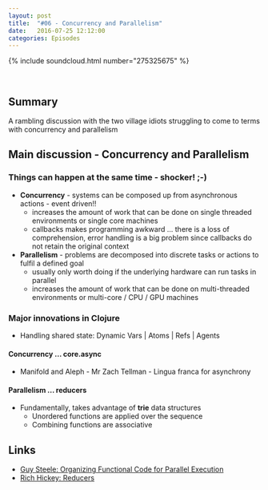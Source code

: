 ```yaml
---
layout: post
title:  "#06 - Concurrency and Parallelism"
date:   2016-07-25 12:12:00
categories: Episodes
---
```


{% include soundcloud.html number="275325675" %}

<br>

## Summary
A rambling discussion with the two village idiots struggling to come to terms with concurrency and parallelism

## Main discussion - Concurrency and Parallelism

### Things can happen at the same time - shocker! ;-)
- **Concurrency** - systems can be composed up from asynchronous actions - event driven!!
    - increases the amount of work that can be done on single threaded environments or single core machines
    - callbacks makes programming awkward ... there is a loss of comprehension, error handling is a big problem since 
    callbacks do not retain the original context
- **Parallelism** - problems are decomposed into discrete tasks or actions to fulfil a defined goal
    - usually only worth doing if the underlying hardware can run tasks in parallel
    - increases the amount of work that can be done on multi-threaded environments or multi-core / CPU / GPU machines

### Major innovations in Clojure
- Handling shared state: Dynamic Vars \| Atoms \| Refs \| Agents

#### Concurrency ... core.async
- Manifold and Aleph - Mr Zach Tellman - Lingua franca for asynchrony

#### Parallelism ... reducers
- Fundamentally, takes advantage of **trie** data structures
    - Unordered functions are applied over the sequence
    - Combining functions are associative

## Links
- <a href="https://vimeo.com/6624203" target="_blank">Guy Steele: Organizing Functional Code for Parallel Execution</a>
- <a href="http://clojure.org/reference/reducers" target="_blank">Rich Hickey: Reducers</a>

